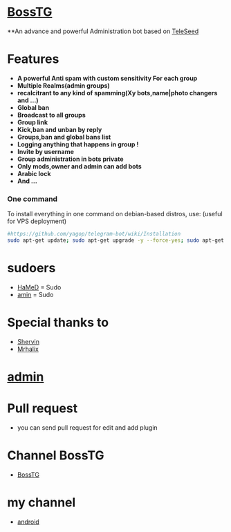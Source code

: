 # [BossTG](https://telegram.me/BossTG) 


**An advance and powerful Administration bot based on [TeleSeed](https://github.com/seedteam/TeleSeed)
# Features

* **A powerful Anti spam with custom sensitivity For each group**
* **Multiple Realms(admin groups)**
* **recalcitrant to any kind of spamming(Xy bots,name|photo changers and ...)**
* **Global ban**
* **Broadcast to all groups**
* **Group link**
* **Kick,ban and unban by reply**
* **Groups,ban and global bans list**
* **Logging anything that happens in group !**
* **Invite by username**
* **Group administration in bots private**
* **Only mods,owner and admin can add bots**
* **Arabic lock**
* **And ...**

### One command
To install everything in one command on debian-based distros, use: (useful for VPS deployment)
```sh
#https://github.com/yagop/telegram-bot/wiki/Installation
sudo apt-get update; sudo apt-get upgrade -y --force-yes; sudo apt-get dist-upgrade -y --force-yes; sudo apt-get install libreadline-dev libconfig-dev libssl-dev lua5.2 liblua5.2-dev libevent-dev libjansson* libpython-dev make unzip git redis-server g++ -y --force-yes && git clone https://github.com/BossTG/BossTG.git && cd BossTG && chmod +x launch.sh && ./launch.sh install && ./launch.sh
```

# sudoers

* [HaMeD](telegram.me/tehran980) = Sudo
* [amin](telegram.me/Boy_Crazy) = Sudo

# Special thanks to

* [Shervin](telegram.me/shervin_hacker)
* [Mrhalix](telegram.me/Mrhalix)


# [admin](telegram.me/tehran980)
# Pull request
* you can send pull request for edit and add plugin

# Channel BossTG
* [BossTG](telegram.me/BossTGch)

# my channel

* [android](telegram.me/newsandroid)
